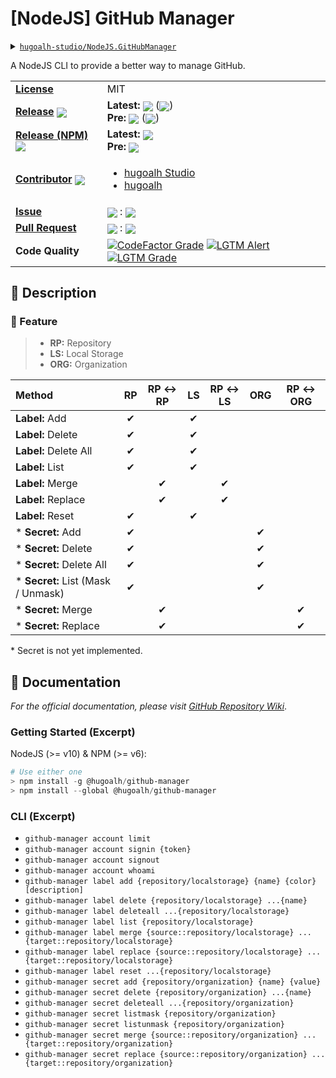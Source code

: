 # \[NodeJS\] GitHub Manager

<details>
  <summary><a href="https://github.com/hugoalh-studio/NodeJS.GitHubManager"><code>hugoalh-studio/NodeJS.GitHubManager</code></a></summary>
  <img align="center" alt="GitHub Language Count" src="https://img.shields.io/github/languages/count/hugoalh-studio/NodeJS.GitHubManager?logo=github&logoColor=ffffff&style=flat-square" />
  <img align="center" alt="GitHub Top Langauge" src="https://img.shields.io/github/languages/top/hugoalh-studio/NodeJS.GitHubManager?logo=github&logoColor=ffffff&style=flat-square" />
  <img align="center" alt="GitHub Repo Size" src="https://img.shields.io/github/repo-size/hugoalh-studio/NodeJS.GitHubManager?logo=github&logoColor=ffffff&style=flat-square" />
  <img align="center" alt="GitHub Code Size" src="https://img.shields.io/github/languages/code-size/hugoalh-studio/NodeJS.GitHubManager?logo=github&logoColor=ffffff&style=flat-square" />
  <img align="center" alt="GitHub Watcher" src="https://img.shields.io/github/watchers/hugoalh-studio/NodeJS.GitHubManager?logo=github&logoColor=ffffff&style=flat-square" />
  <img align="center" alt="GitHub Star" src="https://img.shields.io/github/stars/hugoalh-studio/NodeJS.GitHubManager?logo=github&logoColor=ffffff&style=flat-square" />
  <img align="center" alt="GitHub Fork" src="https://img.shields.io/github/forks/hugoalh-studio/NodeJS.GitHubManager?logo=github&logoColor=ffffff&style=flat-square" />
</details>

A NodeJS CLI to provide a better way to manage GitHub.

<table>
  <tr>
    <td><a href="./LICENSE.md"><b>License</b></a></td>
    <td>MIT</td>
  </tr>
  <tr>
    <td><a href="https://github.com/hugoalh-studio/NodeJS.GitHubManager/releases"><b>Release</b></a> <img align="center" src="https://img.shields.io/github/downloads/hugoalh-studio/NodeJS.GitHubManager/total?label=%20&style=flat-square" /></td>
    <td>
      <b>Latest:</b> <img align="center" src="https://img.shields.io/github/release/hugoalh-studio/NodeJS.GitHubManager?sort=semver&label=%20&style=flat-square" /> (<img align="center" src="https://img.shields.io/github/release-date/hugoalh-studio/NodeJS.GitHubManager?label=%20&style=flat-square" />)<br />
      <b>Pre:</b> <img align="center" src="https://img.shields.io/github/release/hugoalh-studio/NodeJS.GitHubManager?include_prereleases&sort=semver&label=%20&style=flat-square" /> (<img align="center" src="https://img.shields.io/github/release-date-pre/hugoalh-studio/NodeJS.GitHubManager?label=%20&style=flat-square" />)
    </td>
  </tr>
  <tr>
    <td><a href="https://www.npmjs.com/package/@hugoalh/github-manager"><b>Release (NPM)</b></a> <img align="center" src="https://img.shields.io/npm/dt/@hugoalh/github-manager?label=%20&style=flat-square" /></td>
    <td>
      <b>Latest:</b> <img align="center" src="https://img.shields.io/npm/v/@hugoalh/github-manager/latest?label=%20&style=flat-square" /><br />
      <b>Pre:</b> <img align="center" src="https://img.shields.io/npm/v/@hugoalh/github-manager/pre?label=%20&style=flat-square" />
    </td>
  </tr>
  <tr>
    <td><a href="https://github.com/hugoalh-studio/NodeJS.GitHubManager/graphs/contributors"><b>Contributor</b></a> <img align="center" src="https://img.shields.io/github/contributors/hugoalh-studio/NodeJS.GitHubManager?label=%20&style=flat-square" /></td>
    <td><ul>
        <li><a href="https://github.com/hugoalh-studio">hugoalh Studio</a></li>
        <li><a href="https://github.com/hugoalh">hugoalh</a></li>
    </ul></td>
  </tr>
  <tr>
    <td><a href="https://github.com/hugoalh-studio/NodeJS.GitHubManager/issues?q=is%3Aissue"><b>Issue</b></a></td>
    <td><img align="center" src="https://img.shields.io/github/issues-raw/hugoalh-studio/NodeJS.GitHubManager?label=%20&style=flat-square" /> : <img align="center" src="https://img.shields.io/github/issues-closed-raw/hugoalh-studio/NodeJS.GitHubManager?label=%20&style=flat-square" /></td>
  </tr>
  <tr>
    <td><a href="https://github.com/hugoalh-studio/NodeJS.GitHubManager/pulls?q=is%3Apr"><b>Pull Request</b></a></td>
    <td><img align="center" src="https://img.shields.io/github/issues-pr-raw/hugoalh-studio/NodeJS.GitHubManager?label=%20&style=flat-square" /> : <img align="center" src="https://img.shields.io/github/issues-pr-closed-raw/hugoalh-studio/NodeJS.GitHubManager?label=%20&style=flat-square" /></td>
  </tr>
  <tr>
    <td><b>Code Quality</b></td>
    <td>
      <a href="https://www.codefactor.io/repository/github/hugoalh-studio/nodejs.githubmanager"><img align="center" alt="CodeFactor Grade" src="https://img.shields.io/codefactor/grade/github/hugoalh-studio/NodeJS.GitHubManager?logo=codefactor&logoColor=ffffff&style=flat-square" /></a>
      <a href="https://lgtm.com/projects/g/hugoalh-studio/NodeJS.GitHubManager/alerts"><img align="center" alt="LGTM Alert" src="https://img.shields.io/lgtm/alerts/g/hugoalh-studio/NodeJS.GitHubManager?label=%20&logo=lgtm&logoColor=ffffff&style=flat-square" /></a>
      <a href="https://lgtm.com/projects/g/hugoalh-studio/NodeJS.GitHubManager/context:javascript"><img align="center" alt="LGTM Grade" src="https://img.shields.io/lgtm/grade/javascript/g/hugoalh-studio/NodeJS.GitHubManager?logo=lgtm&logoColor=ffffff&style=flat-square" /></a>
    </td>
  </tr>
</table>

## 📜 Description

### 🌟 Feature

> - **RP:** Repository
> - **LS:** Local Storage
> - **ORG:** Organization

| **Method** | **RP** | **RP <-> RP** | **LS** | **RP <-> LS** | **ORG** | **RP <-> ORG** |
|:---|:---:|:---:|:---:|:---:|:---:|:---:|
| **Label:** Add | ✔ |  | ✔ |  |  |  |
| **Label:** Delete | ✔ |  | ✔ |  |  |  |
| **Label:** Delete All |  ✔|  | ✔ |  |  |  |
| **Label:** List | ✔ |  | ✔ |  |  |  |
| **Label:** Merge |  | ✔ |  | ✔ |  |  |
| **Label:** Replace |  | ✔ |  | ✔ |  |  |
| **Label:** Reset | ✔ |  | ✔ |  |  |  |
| \* **Secret:** Add | ✔ |  |  |  | ✔ |  |
| \* **Secret:** Delete | ✔ |  |  |  | ✔ |  |
| \* **Secret:** Delete All | ✔ |  |  |  | ✔ |  |
| \* **Secret:** List (Mask / Unmask) | ✔ |  |  |  | ✔ |  |
| \* **Secret:** Merge |  | ✔ |  |  |  | ✔ |
| \* **Secret:** Replace |  | ✔ |  |  |  | ✔ |

\* Secret is not yet implemented.

## 📄 Documentation

*For the official documentation, please visit [GitHub Repository Wiki](https://github.com/hugoalh-studio/NodeJS.GitHubManager/wiki)*.

### Getting Started (Excerpt)

NodeJS (>= v10) & NPM (>= v6):

```powershell
# Use either one
> npm install -g @hugoalh/github-manager
> npm install --global @hugoalh/github-manager
```

### CLI (Excerpt)

- `github-manager account limit`
- `github-manager account signin {token}`
- `github-manager account signout`
- `github-manager account whoami`
- `github-manager label add {repository/localstorage} {name} {color} [description]`
- `github-manager label delete {repository/localstorage} ...{name}`
- `github-manager label deleteall ...{repository/localstorage}`
- `github-manager label list {repository/localstorage}`
- `github-manager label merge {source::repository/localstorage} ...{target::repository/localstorage}`
- `github-manager label replace {source::repository/localstorage} ...{target::repository/localstorage}`
- `github-manager label reset ...{repository/localstorage}`
- `github-manager secret add {repository/organization} {name} {value}`
- `github-manager secret delete {repository/organization} ...{name}`
- `github-manager secret deleteall ...{repository/organization}`
- `github-manager secret listmask {repository/organization}`
- `github-manager secret listunmask {repository/organization}`
- `github-manager secret merge {source::repository/organization} ...{target::repository/organization}`
- `github-manager secret replace {source::repository/organization} ...{target::repository/organization}`
